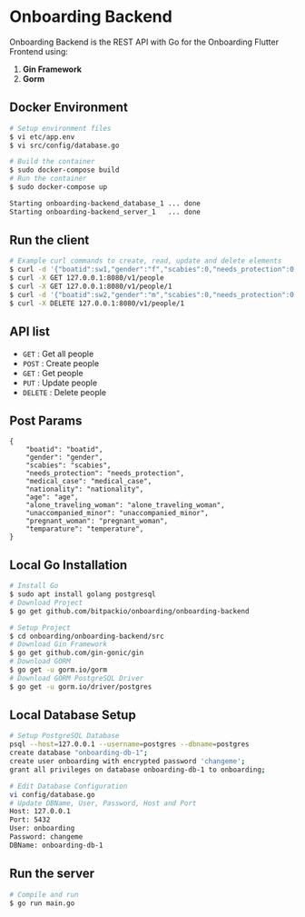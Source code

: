 # Onboarding Backend 
Onboarding Backend is the REST API with Go for the Onboarding Flutter Frontend using:
1. **Gin Framework**
2. **Gorm** 

## Docker Environment
```bash
# Setup environment files
$ vi etc/app.env
$ vi src/config/database.go

# Build the container
$ sudo docker-compose build
# Run the container
$ sudo docker-compose up 

Starting onboarding-backend_database_1 ... done
Starting onboarding-backend_server_1   ... done
```

## Run the client
```bash
# Example curl commands to create, read, update and delete elements
$ curl -d '{"boatid":sw1,"gender":"f","scabies":0,"needs_protection":0,"medical_case":0,"nationality":"ly","age":26,"alone_traveling_woman":1,"unaccompanied_minor":0,"pregnant_woman":0,"temperature":37}' -X POST 127.0.0.1:8080/v1/people
$ curl -X GET 127.0.0.1:8080/v1/people
$ curl -X GET 127.0.0.1:8080/v1/people/1
$ curl -d '{"boatid":sw2,"gender":"m","scabies":0,"needs_protection":0,"medical_case":0,"nationality":"ly","age":38,"alone_traveling_woman":0,"unaccompanied_minor":0,"pregnant_woman":0,"temperature":33}' -X PUT 127.0.0.1:8080/v1/people/1
$ curl -X DELETE 127.0.0.1:8080/v1/people/1
```

## API list

* `GET` : Get all people
* `POST` : Create people
* `GET` : Get people
* `PUT` : Update people
* `DELETE` : Delete people

## Post Params
```
{
	"boatid": "boatid",
	"gender": "gender",
	"scabies": "scabies",
	"needs_protection": "needs_protection",
	"medical_case": "medical_case",
	"nationality": "nationality",
	"age": "age",
	"alone_traveling_woman": "alone_traveling_woman",
	"unaccompanied_minor": "unaccompanied_minor",
	"pregnant_woman": "pregnant_woman",
	"temparature": "temperature",
}
```

## Local Go Installation
```bash
# Install Go
$ sudo apt install golang postgresql
# Download Project
$ go get github.com/bitpackio/onboarding/onboarding-backend

# Setup Project
$ cd onboarding/onboarding-backend/src
# Download Gin Framework
$ go get github.com/gin-gonic/gin
# Download GORM 
$ go get -u gorm.io/gorm
# Download GORM PostgreSQL Driver
$ go get -u gorm.io/driver/postgres
```

## Local Database Setup
```bash
# Setup PostgreSQL Database
psql --host=127.0.0.1 --username=postgres --dbname=postgres
create database "onboarding-db-1";
create user onboarding with encrypted password 'changeme';
grant all privileges on database onboarding-db-1 to onboarding;

# Edit Database Configuration
vi config/database.go
# Update DBName, User, Password, Host and Port
Host: 127.0.0.1
Port: 5432
User: onboarding
Password: changeme
DBName: onboarding-db-1
```

## Run the server
```bash
# Compile and run
$ go run main.go
```

